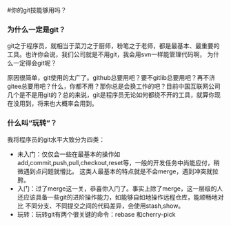 #你的git技能够用吗？

### 为什么一定是git？
git之于程序员，就相当于菜刀之于厨师，粉笔之于老师，都是最基本、最重要的工具。也许你会说，我们公司就是不用git，我会用svn一样能管理代码啊，
为什么一定得会git呢？

原因很简单，git使用的太广了。github总要用吧？要不gitlib总要用吧？再不济gitee总要用吧？什么，你都不用？那你总是会换工作的吧？目前中国互联网公司
几个是不是用git的？总的来说，git是程序员无论如何都绕不开的工具，就算你现在没用到，将来也大概率会用到。

### 什么叫“玩转”？
我将程序员的git水平大致分为四类：
+ 未入门：仅仅会一些在最基本的操作如add,commit,push,pull,checkout,reset等，一般的开发任务中尚能应付，稍微遇到点问题就懵比。
这类人最基本的特点就是不会merge，遇到冲突就拉胯。
+ 入门：过了merge这一关，恭喜你入门了。事实上除了merge，这一层级的人还应该具备一些git的进阶操作能力，如能够自如地操作远程仓库，能顺畅地对比
不同分支、不同提交之间的代码差异，会使用stash,show。
+ 玩转：玩转git有两个很关键的命令：rebase 和cherry-pick